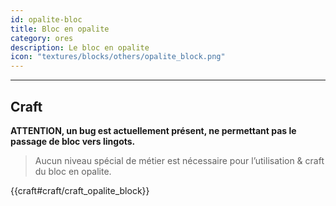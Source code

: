 ```yaml
---
id: opalite-bloc
title: Bloc en opalite
category: ores
description: Le bloc en opalite
icon: "textures/blocks/others/opalite_block.png"
---
```

___
## Craft  

**ATTENTION, un bug est actuellement présent, ne permettant pas le passage de bloc vers lingots.**

> Aucun niveau spécial de métier est nécessaire pour l’utilisation & craft du bloc en opalite.  

{{craft#craft/craft_opalite_block}}
